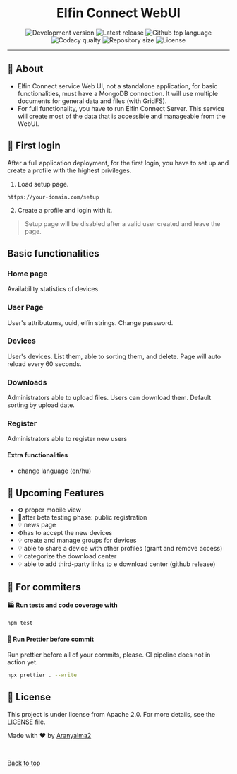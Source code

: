 <h1 align="center">Elfin Connect WebUI</h1>
<p align="center">
<img alt="Development version" src="https://img.shields.io/github/package-json/v/Aranyalma2/elfinConnectWeb/development">

<img alt="Latest release" src="https://img.shields.io/github/v/release/Aranyalma2/elfinConnectWeb">

<img alt="Github top language" src="https://img.shields.io/github/languages/top/Aranyalma2/elfinconnectweb?color=8f3d3d">

<img alt="Codacy qualty" src="https://img.shields.io/codacy/grade/c3979895a7cb4800badebefc286cde5f" />

<img alt="Repository size" src="https://img.shields.io/github/repo-size/Aranyalma2/elfinConnectweb?color=532BEAF">

<img alt="License" src="https://img.shields.io/github/license/Aranyalma2/elfinconnectweb?color=56BEB8">

</p>

<hr>

## :dart: About

-   Elfin Connect service Web UI, not a standalone application, for basic functionalities, must have a MongoDB connection. It will use multiple documents for general data and files (with GridFS).
-   For full functionality, you have to run Elfin Connect Server. This service will create most of the data that is accessible and manageable from the WebUI.

## :checkered_flag: First login

After a full application deployment, for the first login, you have to set up and create a profile with the highest privileges.

1. Load setup page.

```
https://your-domain.com/setup
```

2. Create a profile and login with it.

> Setup page will be disabled after a valid user created and leave the page.

## Basic functionalities

### Home page

Availability statistics of devices.

### User Page

User's attributums, uuid, elfin strings.
Change password.

### Devices

User's devices. List them, able to sorting them, and delete.
Page will auto reload every 60 seconds.

### Downloads

Administrators able to upload files.
Users can download them.
Default sorting by upload date.

### Register

Administrators able to register new users

#### Extra functionalities

-   change language (en/hu)

## :page_with_curl: Upcoming Features

-   :gear: proper mobile view
-   :pushpin:after beta testing phase: public registration
-   :bulb: news page
-   :gear:has to accept the new devices
-   :bulb: create and manage groups for devices
-   :bulb: able to share a device with other profiles (grant and remove access)
-   :bulb: categorize the download center
-   :bulb: able to add third-party links to e download center (github release)

## :syringe: For commiters

#### :factory: Run tests and code coverage with

```sh
npm test
```

#### :triangular_flag_on_post: Run Prettier before commit

Run prettier before all of your commits, please. CI pipeline does not in action yet.

```sh
npx prettier . --write
```

## :memo: License

This project is under license from Apache 2.0. For more details, see the [LICENSE](LICENSE.md) file.

Made with :heart: by <a href="https://github.com/Aranyalma2" target="_blank">Aranyalma2</a>

&#xa0;

<a href="#top">Back to top</a>
